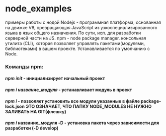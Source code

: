 # node_examples
примеры работы с нодой
<addr>
Nodejs - программная платформа, основанная на движке V8, превращающая JavaScript из узкоспециализированного языка в язык общего назначения. По сути, исп. для разработки серверной части на JS.
<addr>
npm - node package manager. консольная утилита (CLI), которая позволяет управлять пакетами(модулями, библиотеками) в вашем проекте.
Устанавливается по умолчанию с Node.

### Команды npm: 
#### _npm init_ - инициализирует начальный проект <addr>
#### _npm i название_модуля_ - устанавливает модуль в проект <addr>
#### _npm i_ - позволяет установить все модули указанные в файле package-lock.json  ЭТО ОЗНАЧАЕТ, ЧТО ПАПКУ NODE_MODULES НЕ НУЖНО ЗАЛИВАТЬ НА GIT(флешку) <addr>
#### _npm i_ название_модуля -D   - установка пакета через зависимости для разработки (-D develop) <addr>
